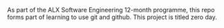 As part of the ALX Software Engineering 12-month programme, this repo forms part of learning to use git and github.
This project is titled zero day.
